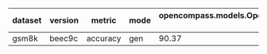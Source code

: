 | dataset | version | metric | mode | opencompass.models.OpenAISDK_opencompass_deepseek-chat |
|----- | ----- | ----- | ----- | -----|
| gsm8k | beec9c | accuracy | gen | 90.37 |
